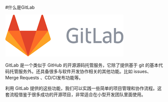 #什么是GitLab

![image](src/logo_gitlab.png)

GitLab 是一个类似于 GitHub 的开源源码托管服务，它除了提供基于 git 的基本代码托管服务外。还具备很多与软件开发协作相关的其他功能。比如 issues、Merge Requests 、CD/CI发布功能等。

利用 GitLab 提供的这些功能，我们可以实践一些简单的项目管理和协作流程。这套流程借鉴于很多成功的开源项目，非常适合在小型开发团队里面使用。